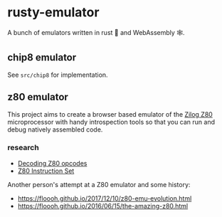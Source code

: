 # rusty-emulator

A bunch of emulators written in rust 🦀 and WebAssembly 🕸.

## chip8 emulator

See `src/chip8` for implementation.


## z80 emulator

This project aims to create a browser based emulator of the [Zilog Z80][z80-wiki]
microprocessor with handy introspection tools so that you can run and debug
natively assembled code.

[z80-wiki]: https://en.wikipedia.org/wiki/Zilog_Z80


### research

- [Decoding Z80 opcodes](http://z80.info/decoding.htm#intro)
- [Z80 Instruction Set](http://clrhome.org/table/)

Another person's attempt at a Z80 emulator and some history:
- https://floooh.github.io/2017/12/10/z80-emu-evolution.html
- https://floooh.github.io/2016/06/15/the-amazing-z80.html

